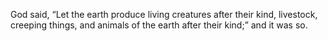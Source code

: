 God said, “Let the earth produce living creatures after their kind, livestock, creeping things, and animals of the earth after their kind;” and it was so.